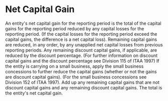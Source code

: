 # Net Capital Gain
An entity's net capital gain for the reporting period is the total of the capital gains for the reporting period reduced by any capital losses for the reporting period. (If the capital losses for the reporting period exceed the capital gains, the difference is a net capital loss). Remaining capital gains are reduced, in any order, by any unapplied net capital losses from previous reporting periods. Any remaining discount capital gains, if applicable, are reduced by the discount percentage. (For further information on discount capital gains and the discount percentage see Division 115 of ITAA 1997) If the entity is carrying on a small business, apply the small business concessions to further reduce the capital gains (whether or not the gains are discount capital gains). (For the small business concessions see Division 152 of ITAA 1997). Add up any remaining capital gains that are not discount capital gains and any remaining discount capital gains. The total is the entity's net capital gain.